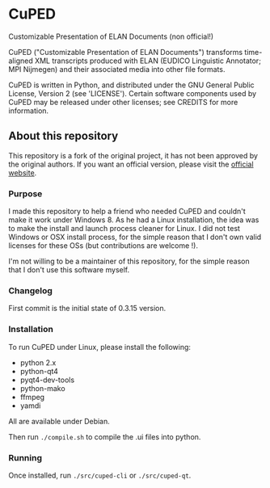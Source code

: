 CuPED
=====

Customizable Presentation of ELAN Documents (non official!)

CuPED ("Customizable Presentation of ELAN Documents") transforms time-aligned
XML transcripts produced with ELAN (EUDICO Linguistic Annotator; MPI Nijmegen) 
and their associated media into other file formats.

CuPED is written in Python, and distributed under the GNU General Public
License, Version 2 (see 'LICENSE').  Certain software components used by
CuPED may be released under other licenses; see CREDITS for more information.

## About this repository ##

This repository is a fork of the original project, it has not been approved
by the original authors. If you want an official version, please visit
the [official website](http://sweet.artsrn.ualberta.ca/cdcox/cuped/).

### Purpose ###

I made this repository to help a friend who needed CuPED and couldn't make it
work under Windows 8. As he had a Linux installation, the idea was to make
the install and launch process cleaner for Linux. I did not test Windows or OSX
install process, for the simple reason that I don't own valid licenses for
these OSs (but contributions are welcome !).

I'm not willing to be a maintainer of this repository, for the simple reason
that I don't use this software myself.

### Changelog ###

First commit is the initial state of 0.3.15 version.

### Installation ###

To run CuPED under Linux, please install the following:

 * python 2.x
 * python-qt4
 * pyqt4-dev-tools
 * python-mako
 * ffmpeg
 * yamdi
 
All are available under Debian.

Then run `./compile.sh` to compile the .ui files into python.

### Running ###

Once installed, run `./src/cuped-cli` or `./src/cuped-qt`.
